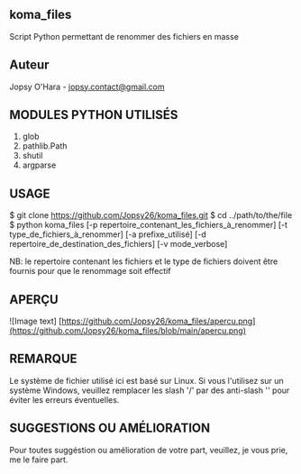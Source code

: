 ## koma_files

Script Python permettant de renommer des fichiers en masse

## Auteur

Jopsy O'Hara - jopsy.contact@gmail.com

## MODULES PYTHON UTILISÉS

1. glob
2. pathlib.Path
3. shutil
4. argparse

## USAGE

$ git clone https://github.com/Jopsy26/koma_files.git
$ cd ../path/to/the/file
$ python koma_files [-p repertoire_contenant_les_fichiers_à_renommer] [-t type_de_fichiers_à_renommer] [-a prefixe_utilisé] 
[-d repertoire_de_destination_des_fichiers] [-v mode_verbose]

NB: le repertoire contenant les fichiers et le type de fichiers doivent être fournis pour que le renommage soit effectif

## APERÇU

![Image text] [https://github.com/Jopsy26/koma_files/apercu.png](https://github.com/Jopsy26/koma_files/blob/main/apercu.png)

## REMARQUE

Le système de fichier utilisé ici est basé sur Linux. Si vous l'utilisez sur un système Windows, veuillez remplacer les slash '/' par des anti-slash '\' pour éviter les erreurs éventuelles.

## SUGGESTIONS OU AMÉLIORATION

Pour toutes suggéstion ou amélioration de votre part, veuillez, je vous prie, me le faire part.
